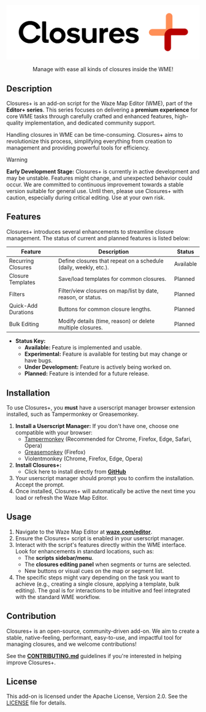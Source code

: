 <p align="center">
   <img src="docs/logo.svg" alt="W.M.E Closures Plus Logo" />
</p>

<p align="center">
   Manage with ease all kinds of closures inside the WME!
</p>

## Description

Closures+ is an add-on script for the Waze Map Editor (WME), part of the **Editor+ series**. This series focuses on delivering a **premium experience** for core WME tasks through carefully crafted and enhanced features, high-quality implementation, and dedicated community support.

Handling closures in WME can be time-consuming. Closures+ aims to revolutionize this process, simplifying everything from creation to management and providing powerful tools for efficiency.

> [!WARNING]
> **Early Development Stage:** Closures+ is currently in active development and may be unstable. Features might change, and unexpected behavior could occur.
> We are committed to continuous improvement towards a stable version suitable for general use.
> Until then, please use Closures+ with caution, especially during critical editing. Use at your own risk.

## Features

Closures+ introduces several enhancements to streamline closure management. The status of current and planned features is listed below:

| Feature                     | Description                                                      | Status            |
|-----------------------------|------------------------------------------------------------------|-------------------|
| Recurring Closures          | Define closures that repeat on a schedule (daily, weekly, etc.). | Available         |
| Closure Templates           | Save/load templates for common closures.                         | Planned           |
| Filters                     | Filter/view closures on map/list by date, reason, or status.     | Planned           |
| Quick-Add Durations         | Buttons for common closure lengths.                              | Planned           |
| Bulk Editing                | Modify details (time, reason) or delete multiple closures.       | Planned           |

* **Status Key:**
    * **Available:** Feature is implemented and usable.
    * **Experimental:** Feature is available for testing but may change or have bugs.
    * **Under Development:** Feature is actively being worked on.
    * **Planned:** Feature is intended for a future release.

## Installation

To use Closures+, you **must** have a userscript manager browser extension installed, such as Tampermonkey or Greasemonkey.

1.  **Install a Userscript Manager:** If you don't have one, choose one compatible with your browser:
    * [Tampermonkey](https://www.tampermonkey.net/) (Recommended for Chrome, Firefox, Edge, Safari, Opera)
    * [Greasemonkey](https://www.greasespot.net/) (Firefox)
    * Violentmonkey (Chrome, Firefox, Edge, Opera)
2.  **Install Closures+:**
    * Click here to install directly from [**GitHub**](YOUR_GITHUB_RAW_INSTALL_LINK_HERE)
3.  Your userscript manager should prompt you to confirm the installation. Accept the prompt.
4.  Once installed, Closures+ will automatically be active the next time you load or refresh the Waze Map Editor.

## Usage

1.  Navigate to the Waze Map Editor at [**waze.com/editor**](https://www.waze.com/editor).
2.  Ensure the Closures+ script is enabled in your userscript manager.
3.  Interact with the script's features directly within the WME interface. Look for enhancements in standard locations, such as:
    * The **scripts sidebar/menu**.
    * The **closures editing panel** when segments or turns are selected.
    * New buttons or visual cues on the map or segment list.
4.  The specific steps might vary depending on the task you want to achieve (e.g., creating a single closure, applying a template, bulk editing). The goal is for interactions to be intuitive and feel integrated with the standard WME workflow.

## Contribution

Closures+ is an open-source, community-driven add-on. We aim to create a stable, native-feeling, performant, easy-to-use, and impactful tool for managing closures, and we welcome contributions!

See the [**CONTRIBUTING.md**](/CONTRIBUTING.md) guidelines if you're interested in helping improve Closures+.

## License

This add-on is licensed under the Apache License, Version 2.0. See the [LICENSE](/LICENSE) file for details.